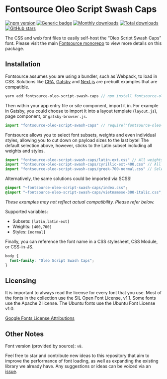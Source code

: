 # Fontsource Oleo Script Swash Caps

[![npm version](https://badge.fury.io/js/fontsource-oleo-script-swash-caps.svg)](https://www.npmjs.com/package/fontsource-oleo-script-swash-caps) [![Generic badge](https://img.shields.io/badge/fontsource-passing-brightgreen)](https://github.com/DecliningLotus/fontsource) [![Monthly downloads](https://badgen.net/npm/dm/fontsource-oleo-script-swash-caps)](https://github.com/DecliningLotus/fontsource) [![Total downloads](https://badgen.net/npm/dt/fontsource-oleo-script-swash-caps)](https://github.com/DecliningLotus/fontsource) [![GitHub stars](https://img.shields.io/github/stars/DecliningLotus/fontsource.svg?style=social&label=Star)](https://GitHub.com/DecliningLotus/fontsource/stargazers/)

The CSS and web font files to easily self-host the “Oleo Script Swash Caps” font. Please visit the main [Fontsource monorepo](https://github.com/DecliningLotus/fontsource) to view more details on this package.

## Installation

Fontsource assumes you are using a bundler, such as Webpack, to load in CSS. Solutions like [CRA](https://create-react-app.dev/), [Gatsby](https://www.gatsbyjs.org/) and [Next.js](https://nextjs.org/) are prebuilt examples that are compatible.

```javascript
yarn add fontsource-oleo-script-swash-caps // npm install fontsource-oleo-script-swash-caps
```

Then within your app entry file or site component, import it in. For example in Gatsby, you could choose to import it into a layout template (`layout.js`), page component, or `gatsby-browser.js`.

```javascript
import "fontsource-oleo-script-swash-caps" // require("fontsource-oleo-script-swash-caps")
```

Fontsource allows you to select font subsets, weights and even individual styles, allowing you to cut down on payload sizes to the last byte! The default selection above, however, sticks to the Latin subset including all weights and styles.

```javascript
import "fontsource-oleo-script-swash-caps/latin-ext.css" // All weights and styles included.
import "fontsource-oleo-script-swash-caps/cyrillic-ext-400.css" // All styles included.
import "fontsource-oleo-script-swash-caps/greek-700-normal.css" // Select either normal or italic.
```

Alternatively, the same solutions could be imported via SCSS!

```scss
@import "~fontsource-oleo-script-swash-caps/index.css";
@import "~fontsource-oleo-script-swash-caps/vietnamese-300-italic.css";
```

_These examples may not reflect actual compatibility. Please refer below._

Supported variables:

- Subsets: `[latin,latin-ext]`
- Weights: `[400,700]`
- Styles: `[normal]`

Finally, you can reference the font name in a CSS stylesheet, CSS Module, or CSS-in-JS.

```css
body {
  font-family: "Oleo Script Swash Caps";
}
```

## Licensing

It is important to always read the license for every font that you use.
Most of the fonts in the collection use the SIL Open Font License, v1.1. Some fonts use the Apache 2 license. The Ubuntu fonts use the Ubuntu Font License v1.0.

[Google Fonts License Attributions](https://fonts.google.com/attribution)

## Other Notes

Font version (provided by source): `v8`.

Feel free to star and contribute new ideas to this repository that aim to improve the performance of font loading, as well as expanding the existing library we already have. Any suggestions or ideas can be voiced via an [issue](https://github.com/DecliningLotus/fontsource/issues).
